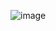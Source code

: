 ![image](https://github.com/aryan-kundu/AutoSensingFireExtinguisher/assets/149221850/4103b732-c237-4bc9-90ab-a14134c7a955)
